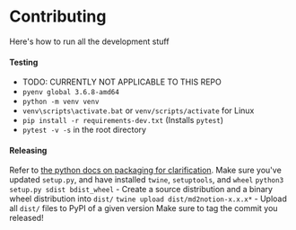 # Contributing

Here's how to run all the development stuff

#### Testing
* TODO: CURRENTLY NOT APPLICABLE TO THIS REPO
* `pyenv global 3.6.8-amd64`
* `python -m venv venv`
* `venv\scripts\activate.bat` or `venv/scripts/activate` for Linux
* `pip install -r requirements-dev.txt` (Installs `pytest`)
* `pytest -v -s` in the root directory

#### Releasing
Refer to [the python docs on packaging for clarification](https://packaging.python.org/tutorials/packaging-projects/).
Make sure you've updated `setup.py`, and have installed `twine`, `setuptools`, and `wheel`
`python3 setup.py sdist bdist_wheel` - Create a source distribution and a binary wheel distribution into `dist/`
`twine upload dist/md2notion-x.x.x*` - Upload all `dist/` files to PyPI of a given version
Make sure to tag the commit you released!
